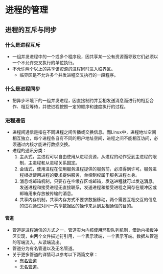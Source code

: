 # 进程的管理
## 进程的互斥与同步
### 什么是进程互斥
- 一组并发进程中的一个或多个程序段，因共享某一公有资源而导致它们必须以一个不允许交叉执行的单位执行。
- 不允许两个以上的共享该资源的进程同时进入临界区。
   - 临界区是不允许多个并发进程交叉执行的一段程序。

### 什么是进程同步
- 把异步环境下的一组并发进程，因直接制约并互相发送消息而进行的相互合作、相互等待，并使进程按照一定的顺序和速度执行的过程。

### 进程通信
- 进程间通信是指在不同进程之间传播或交换信息。而Linux中，进程地址空间相互独立，每个进程各自有不同的用户地址空间，进程之间不能相互访问，必须通过内核才能进行数据交换。
- 进程的通讯分类：
   1. 主从式，主进程可以自由使用从进程资源，从进程的动作受到主进程的限制，主进程和从进程关系固定。
   2. 会话式，使用进程在使用服务进程提供的服务前，必须得到许可。服务进程根据使用进程的要求提供服务，单控制权属于服务进程本身。
   3. 消息或邮箱机制，只要存在空缓存区或邮箱，发送进程就可以发送消息。发送进程和接受进程无直接联系，发送进程和接受进程之间存在缓冲区或邮箱用来存放被传输的消息。
   4. 共享内存机制，共享内存方式不要求数据移动，两个需要互相交互的信息的进程通过对同一共享数据区的操作来达到互相通信的目的。

#### 管道
- 管道是进程通信的方式之一，管道实为内核使用环形队列机制，借助内核缓冲区实现，由两个文件描述符引用，一个表示读端，一个表示写端。数据从管道的写端流入，从读端流出。
- 管道分为有名管道以及无名管道。
- 关于更多管道的详情可以参考以下两篇文章：
   - [有名管道](https://blog.csdn.net/lyn_00/article/details/84777547)
   - [无名管道](https://blog.csdn.net/lyn_00/article/details/84772505)。

   

 



